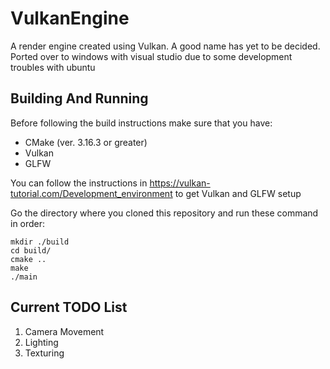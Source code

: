# VulkanEngine

A render engine created using Vulkan. A good name has yet to be decided. Ported over to windows with visual studio due to some development troubles with ubuntu


## Building And Running
Before following the build instructions make sure that you have:
* CMake (ver. 3.16.3 or greater)
* Vulkan
* GLFW

You can follow the instructions in https://vulkan-tutorial.com/Development_environment to get Vulkan and GLFW setup


Go the directory where you cloned this repository and run these command in order:
```
mkdir ./build
cd build/
cmake ..
make
./main
```

## Current TODO List
1. Camera Movement
2. Lighting
3. Texturing
